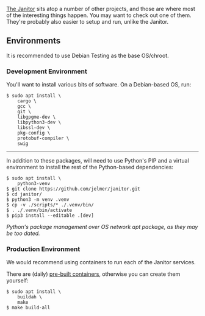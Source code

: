 [The Janitor](https://github.com/jelmer/janitor) sits atop a number of other
projects, and those are where most of the interesting things happen.
You may want to check out one of them.
They're probably also easier to setup and run, unlike the Janitor.

## Environments

It is recommended to use Debian Testing as the base OS/chroot.

### Development Environment

You'll want to install various bits of software.
On a Debian-based OS, run:

```console
$ sudo apt install \
    cargo \
    gcc \
    git \
    libgpgme-dev \
    libpython3-dev \
    libssl-dev \
    pkg-config \
    protobuf-compiler \
    swig
```

- - -

In addition to these packages, will need to use Python's PIP and a virtual
environment to install the rest of the Python-based dependencies:

```console
$ sudo apt install \
    python3-venv
$ git clone https://github.com/jelmer/janitor.git
$ cd janitor/
$ python3 -m venv .venv
$ cp -v ./scripts/* ./.venv/bin/
$ . ./.venv/bin/activate
$ pip3 install --editable .[dev]
```
<!--
Via python3-venv, there will be: `./.venv/bin/pip` (which is why don't need python3-pip)
-->

_Python's package management over OS network apt package, as they may be too dated._

### Production Environment

We would recommend using containers to run each of the Janitor services.

There are (daily) [pre-built containers](https://github.com/jelmer?tab=packages&repo_name=janitor),
otherwise you can create them yourself:

```console
$ sudo apt install \
    buildah \
    make
$ make build-all
```
